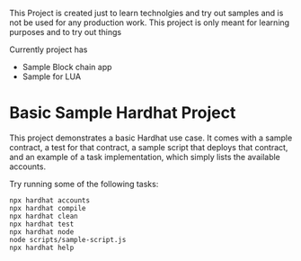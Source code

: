 This Project is created just to learn technolgies and try out samples and is not be used for any production work. This project is only meant for learning purposes and to try out things

Currently project has 

- Sample Block chain app 
- Sample for LUA 

# Basic Sample Hardhat Project

This project demonstrates a basic Hardhat use case. It comes with a sample contract, a test for that contract, a sample script that deploys that contract, and an example of a task implementation, which simply lists the available accounts.

Try running some of the following tasks:

```shell
npx hardhat accounts
npx hardhat compile
npx hardhat clean
npx hardhat test
npx hardhat node
node scripts/sample-script.js
npx hardhat help
```
